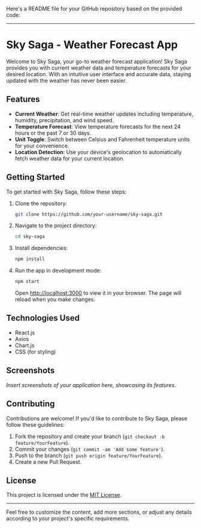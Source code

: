 Here's a README file for your GitHub repository based on the provided code:

---

# Sky Saga - Weather Forecast App

Welcome to Sky Saga, your go-to weather forecast application! Sky Saga provides you with current weather data and temperature forecasts for your desired location. With an intuitive user interface and accurate data, staying updated with the weather has never been easier.

## Features

- **Current Weather**: Get real-time weather updates including temperature, humidity, precipitation, and wind speed.
- **Temperature Forecast**: View temperature forecasts for the next 24 hours or the past 7 or 30 days.
- **Unit Toggle**: Switch between Celsius and Fahrenheit temperature units for your convenience.
- **Location Detection**: Use your device's geolocation to automatically fetch weather data for your current location.

## Getting Started

To get started with Sky Saga, follow these steps:

1. Clone the repository:
   ```bash
   git clone https://github.com/your-username/sky-saga.git
   ```

2. Navigate to the project directory:
   ```bash
   cd sky-saga
   ```

3. Install dependencies:
   ```bash
   npm install
   ```

4. Run the app in development mode:
   ```bash
   npm start
   ```

   Open [http://localhost:3000](http://localhost:3000) to view it in your browser. The page will reload when you make changes.

## Technologies Used

- React.js
- Axios
- Chart.js
- CSS (for styling)

## Screenshots

_Insert screenshots of your application here, showcasing its features._

## Contributing

Contributions are welcome! If you'd like to contribute to Sky Saga, please follow these guidelines:

1. Fork the repository and create your branch (`git checkout -b feature/YourFeature`).
2. Commit your changes (`git commit -am 'Add some feature'`).
3. Push to the branch (`git push origin feature/YourFeature`).
4. Create a new Pull Request.

## License

This project is licensed under the [MIT License](LICENSE).

---

Feel free to customize the content, add more sections, or adjust any details according to your project's specific requirements.
